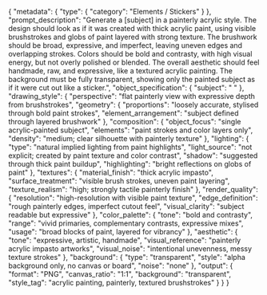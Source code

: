 {
  "metadata": {
    "type": {
      "category": "Elements / Stickers"
    }
  },
  "prompt_description": "Generate a [subject] in a painterly acrylic style. The design should look as if it was created with thick acrylic paint, using visible brushstrokes and globs of paint layered with strong texture. The brushwork should be broad, expressive, and imperfect, leaving uneven edges and overlapping strokes. Colors should be bold and contrasty, with high visual energy, but not overly polished or blended. The overall aesthetic should feel handmade, raw, and expressive, like a textured acrylic painting. The background must be fully transparent, showing only the painted subject as if it were cut out like a sticker.",
  "object_specification": {
    "subject": " "
  },
  "drawing_style": {
    "perspective": "flat painterly view with expressive depth from brushstrokes",
    "geometry": {
      "proportions": "loosely accurate, stylised through bold paint strokes",
      "element_arrangement": "subject defined through layered brushwork"
    },
    "composition": {
      "object_focus": "single acrylic-painted subject",
      "elements": "paint strokes and color layers only",
      "density": "medium; clear silhouette with painterly texture"
    },
    "lighting": {
      "type": "natural implied lighting from paint highlights",
      "light_source": "not explicit; created by paint texture and color contrast",
      "shadow": "suggested through thick paint buildup",
      "highlighting": "bright reflections on globs of paint"
    },
    "textures": {
      "material_finish": "thick acrylic impasto",
      "surface_treatment": "visible brush strokes, uneven paint layering",
      "texture_realism": "high; strongly tactile painterly finish"
    },
    "render_quality": {
      "resolution": "high-resolution with visible paint texture",
      "edge_definition": "rough painterly edges, imperfect cutout feel",
      "visual_clarity": "subject readable but expressive"
    },
    "color_palette": {
      "tone": "bold and contrasty",
      "range": "vivid primaries, complementary contrasts, expressive mixes",
      "usage": "broad blocks of paint, layered for vibrancy"
    },
    "aesthetic": {
      "tone": "expressive, artistic, handmade",
      "visual_reference": "painterly acrylic impasto artworks",
      "visual_noise": "intentional unevenness, messy texture strokes"
    },
    "background": {
      "type": "transparent",
      "style": "alpha background only, no canvas or board",
      "noise": "none"
    },
    "output": {
      "format": "PNG",
      "canvas_ratio": "1:1",
      "background": "transparent",
      "style_tag": "acrylic painting, painterly, textured brushstrokes"
    }
  }
}
